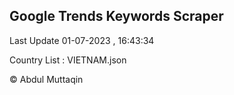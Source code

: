 

## Google Trends Keywords Scraper 
 
Last Update 01-07-2023 , 16:43:34

Country List :
VIETNAM.json



© Abdul Muttaqin 
